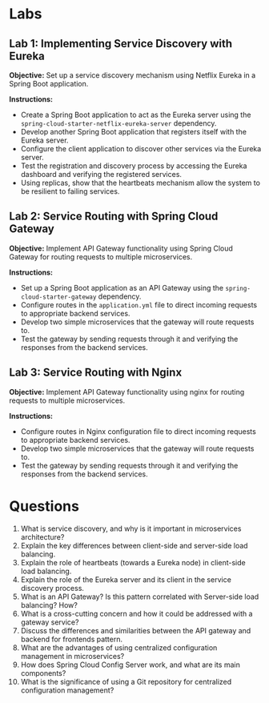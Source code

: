 # Labs

## Lab 1: Implementing Service Discovery with Eureka
**Objective:** Set up a service discovery mechanism using Netflix Eureka in a Spring Boot application.

**Instructions:**
- Create a Spring Boot application to act as the Eureka server using the `spring-cloud-starter-netflix-eureka-server` dependency.
- Develop another Spring Boot application that registers itself with the Eureka server.
- Configure the client application to discover other services via the Eureka server.
- Test the registration and discovery process by accessing the Eureka dashboard and verifying the registered services.
- Using replicas, show that the heartbeats mechanism allow the system to be resilient to failing services.

## Lab 2: Service Routing with Spring Cloud Gateway
**Objective:** Implement API Gateway functionality using Spring Cloud Gateway for routing requests to multiple microservices.

**Instructions:**
- Set up a Spring Boot application as an API Gateway using the `spring-cloud-starter-gateway` dependency.
- Configure routes in the `application.yml` file to direct incoming requests to appropriate backend services.
- Develop two simple microservices that the gateway will route requests to.
- Test the gateway by sending requests through it and verifying the responses from the backend services.

## Lab 3: Service Routing with Nginx
**Objective:** Implement API Gateway functionality using nginx for routing requests to multiple microservices.

**Instructions:**
- Configure routes in Nginx configuration file to direct incoming requests to appropriate backend services.
- Develop two simple microservices that the gateway will route requests to.
- Test the gateway by sending requests through it and verifying the responses from the backend services.

# Questions
1. What is service discovery, and why is it important in microservices architecture?
2. Explain the key differences between client-side and server-side load balancing.
3. Explain the role of heartbeats (towards a Eureka node) in client-side load balancing.
4. Explain the role of the Eureka server and its client in the service discovery process.
5. What is an API Gateway? Is this pattern correlated with Server-side load balancing? How?
6. What is a cross-cutting concern and how it could be addressed with a gateway service?
7. Discuss the differences and similarities between the API gateway and backend for frontends pattern.
8. What are the advantages of using centralized configuration management in microservices?
9. How does Spring Cloud Config Server work, and what are its main components?
10. What is the significance of using a Git repository for centralized configuration management?

